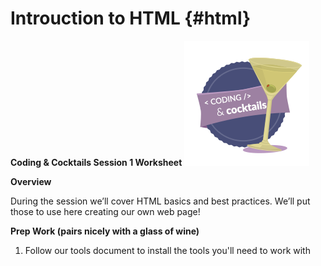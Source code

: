 # Introuction to HTML {#html}
**Coding &amp; Cocktails Session 1 Worksheet**                      ![](logo.png)
                                                                                  

**Overview**

During the session we’ll cover HTML basics and best practices. We’ll put those to use here creating our own web page!

**Prep Work (pairs nicely with a glass of wine)** 

1.  Follow our tools document to install the tools you'll need to work with











